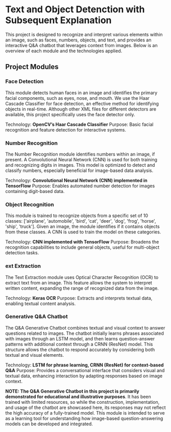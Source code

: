 # Text and Object Detenction with Subsequent Explanation

This project is designed to recognize and interpret various elements within an image, such as faces, numbers, objects, and text, and provides an interactive Q&A chatbot that leverages context from images. Below is an overview of each module and the technologies applied.

## Project Modules
### Face Detection
This module detects human faces in an image and identifies the primary facial components, such as eyes, nose, and mouth. We use the Haar Cascade Classifier for face detection, an effective method for identifying objects in real-time. Although other XML files for different detectors are available, this project specifically uses the face detector only.

Technology: **OpenCV’s Haar Cascade Classifier**
Purpose: Basic facial recognition and feature detection for interactive systems.

### Number Recognition
The Number Recognition module identifies numbers within an image, if present. A Convolutional Neural Network (CNN) is used for both training and recognizing digits in images. This model is optimized to detect and classify numbers, especially beneficial for image-based data analysis.

Technology: **Convolutional Neural Network (CNN) implemented in TensorFlow**
Purpose: Enables automated number detection for images containing digit-based data.

### Object Recognition
This module is trained to recognize objects from a specific set of 10 classes: ['airplane', 'automobile', 'bird', 'cat', 'deer', 'dog', 'frog', 'horse', 'ship', 'truck']. Given an image, the module identifies if it contains objects from these classes. A CNN is used to train the model on these categories.

Technology: **CNN implemented with TensorFlow**
Purpose: Broadens the recognition capabilities to include general objects, useful for multi-object detection tasks.

### ext Extraction
The Text Extraction module uses Optical Character Recognition (OCR) to extract text from an image. This feature allows the system to interpret written content, expanding the range of recognized data from the image.

Technology: **Keras OCR**
Purpose: Extracts and interprets textual data, enabling textual content analysis.

### Generative Q&A Chatbot
The Q&A Generative Chatbot combines textual and visual context to answer questions related to images. The chatbot initially learns phrases associated with images through an LSTM model, and then learns question-answer patterns with additional context through a CRNN (ResNet) model. This structure allows the chatbot to respond accurately by considering both textual and visual elements.

Technology: **LSTM for phrase learning, CRNN (ResNet) for context-based Q&A**
Purpose: Provides a conversational interface that considers visual and textual data, enhancing interaction by adapting responses based on image context.

**NOTE: The Q&A Generative Chatbot in this project is primarily demonstrated for educational and illustrative purposes**. It has been trained with limited resources, so while the construction, implementation, and usage of the chatbot are showcased here, its responses may not reflect the high accuracy of a fully-trained model. This module is intended to serve as a learning tool for understanding how image-based question-answering models can be developed and integrated.
